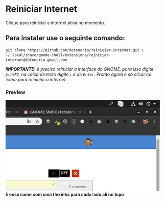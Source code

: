 # Reiniciar Internet
Clique para reiniciar a internet ativa no momento.

## Para instalar use o seguinte comando:
```
git clone https://github.com/dotenorio/reiniciar-internet.git \
~/.local/share/gnome-shell/extensions/reiniciar-internet@dotenorio.gmail.com
```
_**IMPORTANTE:** é preciso reiniciar a interface do GNOME, para isso digite `Alt+F2`, na caixa de texto digite `r` e de `Enter`.
Pronto agora é só clicar no icone para reiniciar a internet._

### Preview
![alt text](exemplo.png "Logo Title Text 1")  
**É esse ícone com uma flexinha para cada lado ali no topo**
